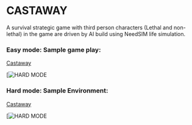 # CASTAWAY

A survival strategic game with third person characters (Lethal and non-lethal) in the game are driven by AI build using NeedSIM life simulation. 

### Easy mode: Sample game play:

[Castaway](https://youtu.be/6DjZHfrJmHY)

[![HARD MODE](http://img.youtube.com/vi/6DjZHfrJmHY/0.jpg)

### Hard mode: Sample Environment:

[Castaway](https://youtu.be/_icYwhS8iL0)

[![HARD MODE](http://img.youtube.com/vi/_icYwhS8iL0/0.jpg)





